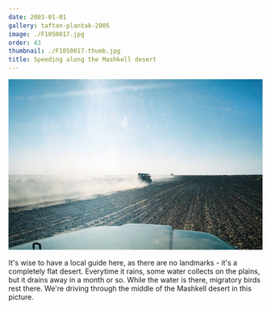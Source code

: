 ```yaml
---
date: 2003-01-01
gallery: taftan-plantak-2005
image: ./F1050017.jpg
order: 43
thumbnail: ./F1050017-thumb.jpg
title: Speeding along the Mashkell desert
---
```


![Speeding along the Mashkell desert](./F1050017.jpg)

It's wise to have a local guide here, as there are no landmarks - it's a completely flat desert. Everytime it rains, some water collects on the plains, but it drains away in a month or so. While the water is there, migratory birds rest there. We're driving through the middle of the Mashkell desert in this picture.